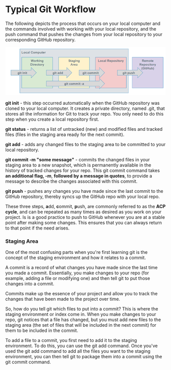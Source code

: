 # Typical Git Workflow

The following depicts the process that occurs on your local computer and the commands involved with working with your local repository, and the push command that pushes the changes from your local repository to your corresponding GitHub repository.

![](https://raw.githubusercontent.com/hoc-labs/images/main/assignments-intro-9.png)

**git init** - this step occurred automatically when the GitHub repository was cloned to your local computer. It creates a private directory, named .git, that stores all the information for Git to track your repo. You only need to do this step when you create a local repository first.

**git status** - returns a list of untracked (new) and modified files and tracked files (files in the staging area ready for the next commit).

**git add** - adds any changed files to the staging area to be committed to your local repository.

**git commit -m "some message"** - commits the changed files in your staging area to a new snapshot, which is permanently available in the history of tracked changes for your repo. This git commit command takes **an additional flag, -m**, **followed by a message in quotes**, to provide a message to describe the changes associated with this commit.

**git push** - pushes any changes you have made since the last commit to the GitHub repository, thereby syncs up the GitHub repo with your local repo.

These three steps, **a**dd, **c**ommit, **p**ush, are commonly referred to as the **ACP cycle**, and can be repeated as many times as desired as you work on your project. Is is a good practice to push to GitHub whenever you are at a stable point after making some changes. This ensures that you can always return to that point if the need arises.
<br/>


### Staging Area
One of the most confusing parts when you're first learning git is the concept of the staging environment and how it relates to a commit.

A commit is a record of what changes you have made since the last time you made a commit. Essentially, you make changes to your repo (for example, adding a file or modifying one) and then tell git to put those changes into a commit.

Commits make up the essence of your project and allow you to track the changes that have been made to the project over time. 

So, how do you tell git which files to put into a commit? This is where the staging environment or index come in.  When you make changes to your repo, git notices that a file has changed, but you must add new files to the staging area (the set of files that will be included in the next commit) for them to be included in the commit.

To add a file to a commit, you first need to add it to the staging environment. To do this, you can use the git add  command.
Once you've used the git add command to add all the files you want to the staging environment, you can then tell git to package them into a commit using the git commit command.




